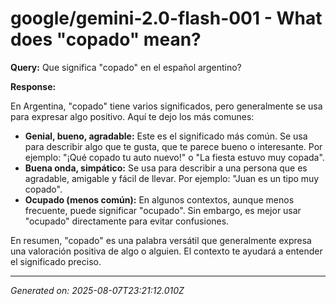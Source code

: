 # google/gemini-2.0-flash-001 - What does "copado" mean?

**Query:** Que significa "copado" en el español argentino?



**Response:**

En Argentina, "copado" tiene varios significados, pero generalmente se usa para expresar algo positivo. Aquí te dejo los más comunes:

*   **Genial, bueno, agradable:** Este es el significado más común. Se usa para describir algo que te gusta, que te parece bueno o interesante. Por ejemplo: "¡Qué copado tu auto nuevo!" o "La fiesta estuvo muy copada".
*   **Buena onda, simpático:** Se usa para describir a una persona que es agradable, amigable y fácil de llevar. Por ejemplo: "Juan es un tipo muy copado".
*   **Ocupado (menos común):** En algunos contextos, aunque menos frecuente, puede significar "ocupado". Sin embargo, es mejor usar "ocupado" directamente para evitar confusiones.

En resumen, "copado" es una palabra versátil que generalmente expresa una valoración positiva de algo o alguien. El contexto te ayudará a entender el significado preciso.


---
*Generated on: 2025-08-07T23:21:12.010Z*
